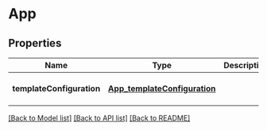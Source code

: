# App
## Properties

Name | Type | Description | Notes
------------ | ------------- | ------------- | -------------
**templateConfiguration** | [**App_templateConfiguration**](App_templateConfiguration.md) |  | [optional] [default to null]

[[Back to Model list]](../README.md#documentation-for-models) [[Back to API list]](../README.md#documentation-for-api-endpoints) [[Back to README]](../README.md)

